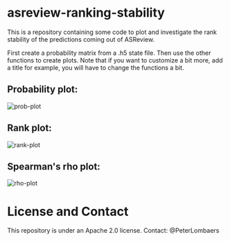 # asreview-ranking-stability

This is a repository containing some code to plot and investigate the rank stability of the predictions coming out of
ASReview.

First create a probability matrix from a .h5 state file. Then use the other functions to create plots. Note that if you
want to customize a bit more, add a title for example, you will have to change the functions a bit.

## Probability plot:
![prob-plot](images/probability.png)

## Rank plot:
![rank-plot](images/rank.png)

## Spearman's rho plot:
![rho-plot](images/rho.png)

# License and Contact
This repository is under an Apache 2.0 license. Contact: @PeterLombaers